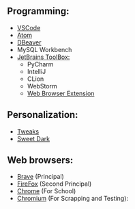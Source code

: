 ## Programming: 

- [VSCode](https://github.com/UltiRequiem/Ubuntu-20.04/blob/main/Individual-Installers/vscode.sh)
- [Atom](https://github.com/UltiRequiem/Ubuntu-20.04/blob/main/Individual-Installers/atom.sh)
- [DBeaver](https://github.com/UltiRequiem/Ubuntu-20.04/blob/main/Individual-Installers/dbeaver.sh)
- MySQL Workbench
- [JetBrains ToolBox:](https://www.jetbrains.com/toolbox-app)
  - PyCharm
  - IntelliJ
  - CLion
  - WebStorm
  - [Web Browser Extension](https://www.jetbrains.com/toolbox-app)

## Personalization: 
- [Tweaks](https://github.com/UltiRequiem/Ubuntu-20.04/blob/main/Individual-Installers/tweaks.sh)
- [Sweet Dark](https://www.gnome-look.org/p/1253385)

## Web browsers:
- [Brave](https://github.com/UltiRequiem/Ubuntu-20.04/blob/main/Individual-Installers/brave.sh) (Principal)
- [FireFox](https://www.mozilla.org/en-US/firefox/all/#product-desktop-release) (Second Principal)
- [Chrome](https://www.google.com/chrome) (For School)
- [Chromium](https://github.com/UltiRequiem/Ubuntu-20.04/blob/main/Individual-Installers/chromium.sh) (For Scrapping and Testing):


